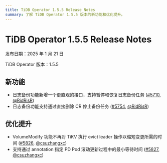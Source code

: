 ```yaml
---
title: TiDB Operator 1.5.5 Release Notes
summary: 了解 TiDB Operator 1.5.5 版本的新功能和优化提升。
---
```


# TiDB Operator 1.5.5 Release Notes

发布日期：2025 年 1 月 21 日

TiDB Operator 版本：1.5.5

## 新功能

- 日志备份功能新增一个更直观的接口，支持暂停和恢复日志备份任务 ([#5710](https://github.com/pingcap/tidb-operator/pull/5710), [@RidRisR](https://github.com/RidRisR))
- 日志备份功能支持通过直接删除 CR 停止备份任务 ([#5754](https://github.com/pingcap/tidb-operator/pull/5754), [@RidRisR](https://github.com/RidRisR))

## 优化提升

- VolumeModify 功能不再对 TiKV 执行 evict leader 操作以缩短变更所需的时间 ([#5826](https://github.com/pingcap/tidb-operator/pull/5826), [@csuzhangxc](https://github.com/csuzhangxc))
- 支持通过 annotation 指定 PD Pod 滚动更新过程中的最小等待时间 ([#5827](https://github.com/pingcap/tidb-operator/pull/5827), [@csuzhangxc](https://github.com/csuzhangxc))
